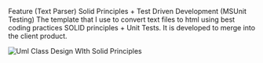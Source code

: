 Feature (Text Parser) Solid Principles + Test Driven Development (MSUnit Testing)
The template that I use to convert text files to html using best coding practices SOLID principles + Unit Tests. It is developed to merge into the client product.

![Uml Class Design WIth Solid Principles](https://github.com/uahmad565/TextToHtmlConvertor/assets/82675276/6f6c8ed3-5176-49fa-b8e5-6cc01e47d952)

